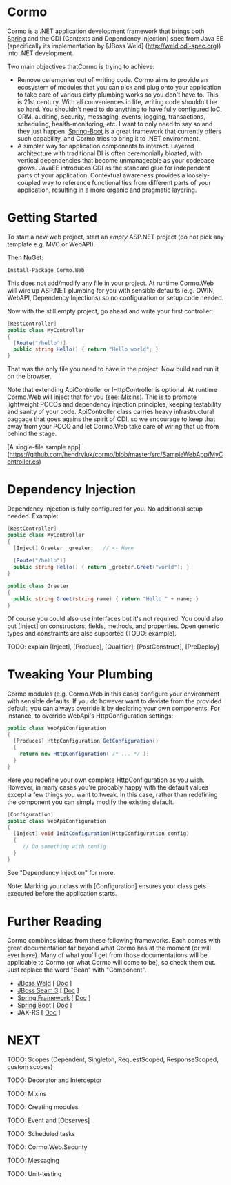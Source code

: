 # Cormo
Cormo is a .NET application development framework that brings both [Spring](http://spring.io) and the CDI (Contexts and Dependency Injection) spec from Java EE (specifically its implementation by [JBoss Weld] (http://weld.cdi-spec.org)) into .NET development.

Two main objectives thatCormo is trying to achieve:
* Remove ceremonies out of writing code. Cormo aims to provide an ecosystem of modules that you can pick and plug onto your application to take care of various dirty plumbing works so you don't have to. This is 21st century. With all conveniences in life, writing code shouldn't be so hard. You shouldn't need to do anything to have fully configured IoC, ORM, auditing, security, messaging, events, logging, transactions, scheduling, health-monitoring, etc. I want to only need to say so and they just happen. [Spring-Boot](http://projects.spring.io/spring-boot/) is a great framework that currently offers such capability, and Cormo tries to bring it to .NET environment.
* A simpler way for application components to interact. Layered architecture with traditional DI is often ceremonially bloated, with vertical dependencies that become unmanageable as your codebase grows. JavaEE introduces CDI as the standard glue for independent parts of your application. Contextual awareness provides a loosely-coupled way to reference functionalities from different parts of your application, resulting in a more organic and pragmatic layering.

# Getting Started
To start a new web project, start an *empty* ASP.NET project (do not pick any template e.g. MVC or WebAPI).

Then NuGet:
```
Install-Package Cormo.Web
```
This does not add/modify any file in your project. At runtime Cormo.Web will wire up ASP.NET plumbing for you with sensible defaults (e.g. OWIN, WebAPI, Dependency Injections) so no configuration or setup code needed.

Now with the still empty project, go ahead and write your first controller:
```csharp
[RestController]
public class MyController
{
  [Route("/hello")]
  public string Hello() { return "Hello world"; }  
}
```
That was the only file you need to have in the project. Now build and run it on the browser.

Note that extending ApiController or IHttpController is optional. At runtime Cormo.Web will inject that for you (see: Mixins). This is to promote lightweight POCOs and dependency injection principles, keeping testability and sanity of your code. ApiController class carries heavy infrastructural baggage that goes agains the spirit of CDI, so we encourage to keep that away from your POCO and let Cormo.Web take care of wiring that up from behind the stage.

[A single-file sample app] (https://github.com/hendryluk/cormo/blob/master/src/SampleWebApp/MyController.cs)

# Dependency Injection
Dependency Injection is fully configured for you. No additional setup needed.
Example:
```csharp
[RestController]
public class MyController
{
  [Inject] Greeter _greeter;   // <- Here
  
  [Route("/hello")]
  public string Hello() { return _greeter.Greet("world"); }  
}

public class Greeter
{
  public string Greet(string name) { return "Hello " + name; }
}
```
Of course you could also use interfaces but it's not required. You could also put [Inject] on constructors, fields, methods, and properties. Open generic types and constraints are also supported (TODO: example).

TODO: explain [Inject], [Produce], [Qualifier], [PostConstruct], [PreDeploy]

# Tweaking Your Plumbing
Cormo modules (e.g. Cormo.Web in this case) configure your environment with sensible defaults. If you do however want to deviate from the provided default, you can always override it by declaring your own components. For instance, to override WebApi's HttpConfiguration settings:
```csharp
public class WebApiConfiguration
{
  [Produces] HttpConfiguration GetConfiguration()
  {
    return new HttpConfiguration( /* ... */ );
  }
}
```
Here you redefine your own complete HttpConfiguration as you wish. However, in many cases you're probably happy with the default values except a few things you want to tweak. In this case, rather than redefining the component you can simply modify the existing default.
```csharp
[Configuration]
public class WebApiConfiguration
{
  [Inject] void InitConfiguration(HttpConfiguration config)
  {
     // Do something with config
  }
}
```
See "Dependency Injection" for more.

Note: Marking your class with [Configuration] ensures your class gets executed before the application starts.

# Further Reading
Cormo combines ideas from these following frameworks. Each comes with great documentation far beyond what Cormo has at the moment (or will ever have). Many of what you'll get from those documentations will be applicable to Cormo (or what Cormo will come to be), so check them out. Just replace the word "Bean" with "Component".
* [JBoss Weld](http://weld.cdi-spec.org)  [ [Doc](https://docs.jboss.org/weld/reference/latest/en-US/html/) ]
* [JBoss Seam 3](http://seamframework.org/Seam3/Home.html)  [ [Doc](https://docs.jboss.org/seam/latest/reference/html/) ]
* [Spring Framework](http://projects.spring.io/spring-framework/)  [ [Doc](http://docs.spring.io/spring/docs/4.2.0.BUILD-SNAPSHOT/spring-framework-reference/html/) ]
* [Spring Boot](http://projects.spring.io/spring-boot/)  [ [Doc](http://docs.spring.io/spring-boot/docs/1.2.2.BUILD-SNAPSHOT/reference/html/) ]
* JAX-RS  [ [Doc](http://docs.jboss.org/resteasy/docs/3.0.6.Final/userguide/html/) ]

# NEXT

TODO: Scopes (Dependent, Singleton, RequestScoped, ResponseScoped, custom scopes)

TODO: Decorator and Interceptor

TODO: Mixins

TODO: Creating modules

TODO: Event<T> and [Observes]

TODO: Scheduled tasks

TODO: Cormo.Web.Security

TODO: Messaging

TODO: Unit-testing
